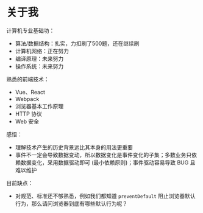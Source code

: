 # 关于我

计算机专业基础功：
- 算法/数据结构：扎实，力扣刷了500题，还在继续刷
- 计算机网络：正在努力
- 编译原理：未来努力
- 操作系统：未来努力

熟悉的前端技术：
- Vue、React
- Webpack
- 浏览器基本工作原理
- HTTP 协议
- Web 安全

感悟：
- 理解技术产生的历史背景远比其本身的用法更重要
- 事件不一定会导致数据变动，所以数据变化是事件变化的子集；多数业务只依赖数据变化，采用数据驱动即可 (最小依赖原则)；事件驱动容易导致 BUG 且难以维护

目前缺点：
- 对规范、标准还不够熟悉，例如我们都知道 `preventDefault` 阻止浏览器默认行为，那么请问浏览器到底有哪些默认行为呢？
